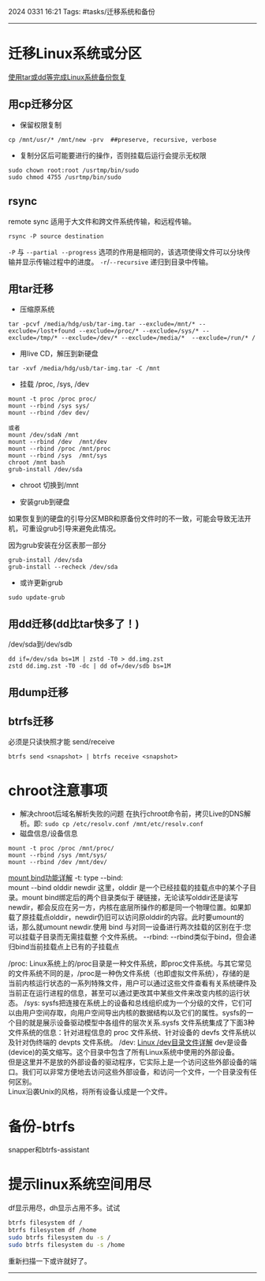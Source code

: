 2024 0331 16:21
Tags: #tasks/迁移系统和备份

---
# 迁移Linux系统或分区

[使用tar或dd等完成Linux系统备份恢复](https://www.vinchin.com/blog/vinchin-technique-share-details.html?id=412)

## 用cp迁移分区
- 保留权限复制
```shell
cp /mnt/usr/* /mnt/new -prv  ##preserve, recursive, verbose
```

- 复制分区后可能要进行的操作，否则挂载后运行会提示无权限
```shell
sudo chown root:root /usrtmp/bin/sudo
sudo chmod 4755 /usrtmp/bin/sudo
```
## rsync
remote sync
适用于大文件和跨文件系统传输，和远程传输。
```shell
rsync -P source destination
```
`-P` 与 `--partial --progress` 选项的作用是相同的，该选项使得文件可以分块传输并显示传输过程中的进度。
`-r`/`--recursive` 递归到目录中传输。

## 用tar迁移
- 压缩原系统
```shell
tar -pcvf /media/hdg/usb/tar-img.tar --exclude=/mnt/* --exclude=/lost+found --exclude=/proc/* --exclude=/sys/* --exclude=/tmp/* --exclude=/dev/* --exclude=/media/*  --exclude=/run/* /
```

- 用live CD，解压到新硬盘
```shell
tar -xvf /media/hdg/usb/tar-img.tar -C /mnt
```

- 挂载 /proc, /sys, /dev
```shell
mount -t proc /proc proc/
mount --rbind /sys sys/
mount --rbind /dev dev/

或者
mount /dev/sdaN /mnt
mount --rbind /dev  /mnt/dev
mount --rbind /proc /mnt/proc
mount --rbind /sys  /mnt/sys
chroot /mnt bash
grub-install /dev/sda
```

- chroot 切换到/mnt

- 安装grub到硬盘

如果恢复到的硬盘的引导分区MBR和原备份文件时的不一致，可能会导致无法开机，可重设grub引导来避免此情况。

因为grub安装在分区表那一部分

```shell
grub-install /dev/sda
grub-install --recheck /dev/sda
```

- 或许更新grub

```shell
sudo update-grub
```

## 用dd迁移(dd比tar快多了！)

/dev/sda到/dev/sdb

```shell
dd if=/dev/sda bs=1M | zstd -T0 > dd.img.zst
zstd dd.img.zst -T0 -dc | dd of=/dev/sdb bs=1M
```
## 用dump迁移
## btrfs迁移

必须是只读快照才能 send/receive

```shell
btrfs send <snapshot> | btrfs receive <snapshot>
```



# chroot注意事项

- 解决chroot后域名解析失败的问题
在执行chroot命令前，拷贝Live的DNS解析。即: `sudo cp /etc/resolv.conf /mnt/etc/resolv.conf`
- 磁盘信息/设备信息
```shell
mount -t proc /proc /mnt/proc/
mount --rbind /sys /mnt/sys/
mount --rbind /dev /mnt/dev/
```
[mount bind功能详解](https://www.junmajinlong.com/linux/mount_bind/index.html?)
-t: type
--bind:  
    mount --bind olddir newdir
    这里，olddir 是一个已经挂载的挂载点中的某个子目录。mount bind绑定后的两个目录类似于
硬链接，无论读写olddir还是读写newdir，都会反应在另一方，内核在底层所操作的都是同一个物理位置。如果卸载了原挂载点olddir，newdir仍旧可以访问原olddir的内容。此时要umount的话，那么就umount newdir.使用 bind 与对同一设备进行两次挂载的区别在于:您可以挂载子目录而无需挂载整
个文件系统。
--rbind:
    --rbind类似于bind，但会递归bind当前挂载点上已有的子挂载点

/proc:
    Linux系统上的/proc目录是一种文件系统，即proc文件系统。与其它常见的文件系统不同的是，/proc是一种伪文件系统（也即虚拟文件系统），存储的是当前内核运行状态的一系列特殊文件，用户可以通过这些文件查看有关系统硬件及当前正在运行进程的信息，甚至可以通过更改其中某些文件来改变内核的运行状态。 
/sys:
    sysfs把连接在系统上的设备和总线组织成为一个分级的文件，它们可以由用户空间存取，向用户空间导出内核的数据结构以及它们的属性。sysfs的一个目的就是展示设备驱动模型中各组件的层次关系.sysfs 文件系统集成了下面3种文件系统的信息：针对进程信息的 proc 文件系统、针对设备的 devfs 文件系统以及针对伪终端的 devpts 文件系统。
/dev:    [Linux /dev目录文件详解](https://zyazhb.github.io/2020/08/30/linux-dev/)
    dev是设备(device)的英文缩写。这个目录中包含了所有Linux系统中使用的外部设备。  
但是这里并不是放的外部设备的驱动程序，它实际上是一个访问这些外部设备的端口。我们可以非常方便地去访问这些外部设备，和访问一个文件，一个目录没有任何区别。  
Linux沿袭Unix的风格，将所有设备认成是一个文件。
# 备份-btrfs
snapper和btrfs-assistant



# 提示linux系统空间用尽

df显示用尽，dh显示占用不多。试试

```bash
btrfs filesystem df /
btrfs filesystem df /home
sudo btrfs filesystem du -s /
sudo btrfs filesystem du -s /home
```

重新扫描一下或许就好了。

---
